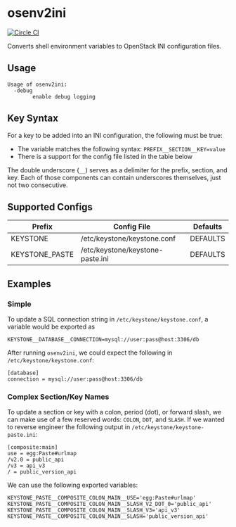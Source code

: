 # osenv2ini

[![Circle CI](https://circleci.com/gh/nextrevision/osenv2ini.svg?style=svg)](https://circleci.com/gh/nextrevision/osenv2ini)

Converts shell environment variables to OpenStack INI configuration files.

## Usage

```
Usage of osenv2ini:
  -debug
        enable debug logging
```

## Key Syntax

For a key to be added into an INI configuration, the following must be true:

* The variable matches the following syntax: `PREFIX__SECTION__KEY=value`
* There is a support for the config file listed in the table below

The double underscore (`__`) serves as a delimiter for the prefix, section, and
key. Each of those components can contain underscores themselves, just not two
consecutive.

## Supported Configs

| Prefix         | Config File                      | Defaults |
|----------------|----------------------------------|----------|
| KEYSTONE       | /etc/keystone/keystone.conf      | DEFAULTS |
| KEYSTONE_PASTE | /etc/keystone/keystone-paste.ini | DEFAULTS |

## Examples

### Simple

To update a SQL connection string in `/etc/keystone/keystone.conf`, a variable
would be exported as

```
KEYSTONE__DATABASE__CONNECTION=mysql://user:pass@host:3306/db
```

After running `osenv2ini`, we could expect the following in
`/etc/keystone/keystone.conf`:

```
[database]
connection = mysql://user:pass@host:3306/db
```

### Complex Section/Key Names

To update a section or key with a colon, period (dot), or forward slash, we can
make use of a few reserved words: `COLON`, `DOT`, and `SLASH`. If we wanted to
reverse engineer the following output in `/etc/keystone/keystone-paste.ini`:

```
[composite:main]
use = egg:Paste#urlmap
/v2.0 = public_api
/v3 = api_v3
/ = public_version_api
```

We can use the following exported variables:

```
KEYSTONE_PASTE__COMPOSITE_COLON_MAIN__USE='egg:Paste#urlmap'
KEYSTONE_PASTE__COMPOSITE_COLON_MAIN__SLASH_V2_DOT_0='public_api'
KEYSTONE_PASTE__COMPOSITE_COLON_MAIN__SLASH_V3='api_v3'
KEYSTONE_PASTE__COMPOSITE_COLON_MAIN__SLASH='public_version_api'
```
